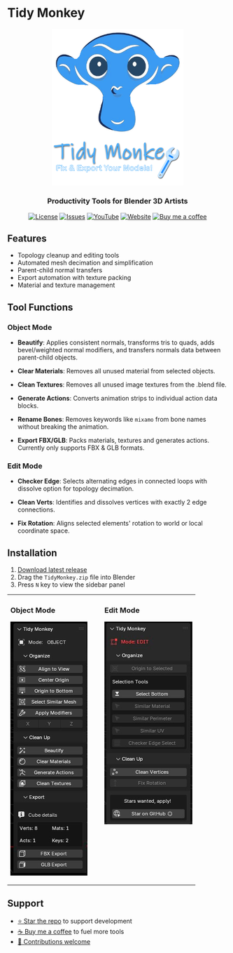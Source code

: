 [//]: # (Constants)
[license-link]: ../../blob/main/LICENSE
[stars-link]: ../../stargazers
[youtube-link]: https://youtu.be/3g1JKg0-Wtc
[website-link]: https://spark-games.co.uk
[coffee-link]: https://buymeacoffee.com/spark88
[bug-link]: ../../issues
[release-link]: ../../releases
[object-tutorial-link]: https://youtu.be/3g1JKg0-Wtc
[fork-link]: ../../fork
[privacy-link]: ../../blob/main/PRIVACY.md

# Tidy Monkey

<div align="center">
  <img src="./res/logo.png" width="300" alt="Tidy Monkey Logo">

  <h3>Productivity Tools for Blender 3D Artists</h3>

  [![License](https://img.shields.io/badge/license-MIT-blue.svg)](../../blob/main/LICENSE)
  [![Issues](https://img.shields.io/badge/issues-report-red?logo=github)](../../issues)
  [![YouTube](https://img.shields.io/badge/YouTube-red?style=flat&logo=youtube)](https://youtu.be/3g1JKg0-Wtc)
  [![Website](https://img.shields.io/badge/website-visit-green)](https://spark-games.co.uk)
  [![Buy me a coffee](https://img.shields.io/badge/coffee-donate-yellow.svg)](https://buymeacoffee.com/spark88)
</div>

## Features

- Topology cleanup and editing tools
- Automated mesh decimation and simplification
- Parent-child normal transfers
- Export automation with texture packing
- Material and texture management

## Tool Functions

### Object Mode

- **Beautify**: Applies consistent normals, transforms tris to quads, adds bevel/weighted normal modifiers, and transfers normals data between parent-child objects.

- **Clear Materials**: Removes all unused material from selected objects.

- **Clean Textures**: Removes all unused image textures from the .blend file.

- **Generate Actions**: Converts animation strips to individual action data blocks.

- **Rename Bones**: Removes keywords like `mixamo` from bone names without breaking the animation.

- **Export FBX/GLB**: Packs materials, textures and generates actions. Currently only supports FBX & GLB formats.

### Edit Mode

- **Checker Edge**: Selects alternating edges in connected loops with dissolve option for topology decimation.

- **Clean Verts**: Identifies and dissolves vertices with exactly 2 edge connections.

- **Fix Rotation**: Aligns selected elements' rotation to world or local coordinate space.

## Installation

1. [Download latest release](../../releases)
2. Drag the `TidyMonkey.zip` file into Blender
3. Press `N` key to view the sidebar panel

<table>
<tr>
<td width="50%" valign="top">

### Object Mode
[![Object Mode Tutorial](./res/Object%20Mode.jpg)](https://youtu.be/3g1JKg0-Wtc)

</td>
<td width="50%" valign="top">

### Edit Mode
![Edit Mode Guide](./res/Edit%20Mode.jpg)

</td>
</tr>
</table>

## Support

- [⭐ Star the repo](../../stargazers) to support development
- [☕ Buy me a coffee](https://buymeacoffee.com/spark88) to fuel more tools
- [🔧 Contributions welcome](../../fork)
